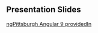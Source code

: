 
## Presentation Slides

[ngPittsburgh Angular 9 providedIn](https://docs.google.com/presentation/d/1gFJ3kIl2qFOe0sXmRukhXuoMQbgZk3uEZGdtod8ZaIM/edit?usp=sharing)
